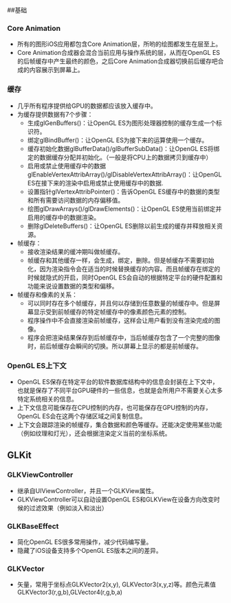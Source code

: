 ##基础
### Core Animation
- 所有的图形iOS应用都包含Core Animation层，所哟的绘图都发生在层至上。
- Core Animation合成器会混合当前应用与操作系统的层，从而在OpenGL ES的后帧缓存中产生最终的颜色，之后Core Animation合成器切换前后缓存吧合成的内容展示到屏幕上。
### 缓存
- 几乎所有程序提供给GPU的数据都应该放入缓存中。
- 为缓存提供数据有7个步骤：
	- 生成glGenBuffers()：让OpenGL ES为图形处理器控制的缓存生成一个标识符。
	- 绑定glBindBuffer()：让OpenGL ES为接下来的运算使用一个缓存。
	- 缓存初始化数据glBufferData()/glBufferSubData()：让OpenGL ES将绑定的数据缓存分配并初始化。（一般是将CPU上的数据拷贝到缓存中）
	- 启用或禁止使用缓存中的数据glEnableVertexAttribArray()/glDisableVertexAttribArray()：让OpenGL ES在接下来的渲染中启用或禁止使用缓存中的数据.
	- 设置指针glVertexAttribPointer()：告诉OpenGL ES缓存中的数据的类型和所有需要访问数据的内存偏移值。
	- 绘图glDrawArrays()/glDrawElements()：让OpenGL ES使用当前绑定并启用的缓存中的数据渲染。
	- 删除glDeleteBuffers()：让OpenGL ES删除以前生成的缓存并释放相关资源。
- 帧缓存：
	- 接收渲染结果的缓冲期叫做帧缓存。
	- 帧缓存和其他缓存一样，会生成，绑定，删除。但是帧缓存不需要初始化，因为渲染指令会在适当的时候替换缓存的内容。而且帧缓存在绑定的时候就隐式的开启，同时OpenGL ES会自动的根据特定平台的硬件配置和功能来说设置数据的类型和偏移。
- 帧缓存和像素的关系：
	- 可以同时存在多个帧缓存，并且何以存储到任意数量的帧缓存中。但是屏幕显示受到前帧缓存的特定帧缓存中的像素颜色元素的控制。
	- 程序操作中不会直接渲染前帧缓存，这样会让用户看到没有渲染完成的图像。
	- 程序会把渲染结果保存到后帧缓存中，当后帧缓存包含了一个完整的图像时，前后帧缓存会瞬间的切换。所以屏幕上显示的都是前帧缓存。
	
### OpenGL ES上下文
- OpenGL ES保存在特定平台的软件数据库结构中的信息会封装在上下文中，也就是保存了不同平台GPU硬件的一些信息，也就是会所用户不需要关心太多特定系统相关的信息。
- 上下文信息可能保存在CPU控制的内存，也可能保存在GPU控制的内存，OpenGL ES会在这两个存储区域之间复制信息。
- 上下文会跟踪渲染的帧缓存，集合数据和颜色等缓存。还能决定使用某些功能（例如纹理和灯光），还会根据渲染定义当前的坐标系统。

## GLKit
### GLKViewController
- 继承自UIViewController，并且一个GLKView属性。
- GLKViewController可以自动设置OpenGL ES和GLKView在设备方向改变时候的过滤效果（例如淡入和淡出）

### GLKBaseEffect
- 简化OpenGL ES很多常用操作，减少代码编写量。
- 隐藏了iOS设备支持多个OpenGL ES版本之间的差异。

### GLKVector
- 矢量，常用于坐标点GLKVector2(x,y), GLKVector3(x,y,z)等。颜色元素值GLKVector3(r,g,b),GLVector4(r,g,b,a)


